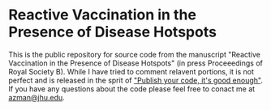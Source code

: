 Reactive Vaccination in the Presence of Disease Hotspots
=============================
This is the public repository for source code from the manuscript "Reactive Vaccination in the Presence of Disease Hotspots" (in press Proceeedings of Royal Society B). While I have tried to comment relavent portions, it is not perfect and is released in the sprit of ["Publish your code, it's good enough"](http://www.nature.com/news/2010/101013/full/467753a.html). If you have any questions about the code please feel free to conact me at azman@jhu.edu.
